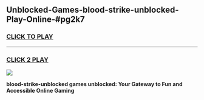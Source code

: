 
## Unblocked-Games-blood-strike-unblocked-Play-Online-#pg2k7
<h3>
<a href="https://premium.freeplayer.one?title=blood-strike-unblocked&ref=24F">CLICK TO PLAY</a></h3>
<hr>

<h3>
<a href="https://premium.freeplayer.one?title=blood-strike-unblocked&ref=24F">CLICK 2 PLAY</a>
  
</h3>

<a href="https://premium.freeplayer.one?title=blood-strike-unblocked&ref=24F/"><img src="https://clearcache.store/games.png"></a>


**blood-strike-unblocked games unblocked: Your Gateway to Fun and Accessible Online Gaming**
